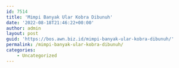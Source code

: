 ```yaml
---
id: 7514
title: 'Mimpi Banyak Ular Kobra Dibunuh'
date: '2022-08-18T21:46:22+00:00'
author: admin
layout: post
guid: 'https://bos.awn.biz.id/mimpi-banyak-ular-kobra-dibunuh/'
permalink: /mimpi-banyak-ular-kobra-dibunuh/
categories:
    - Uncategorized
---
```


